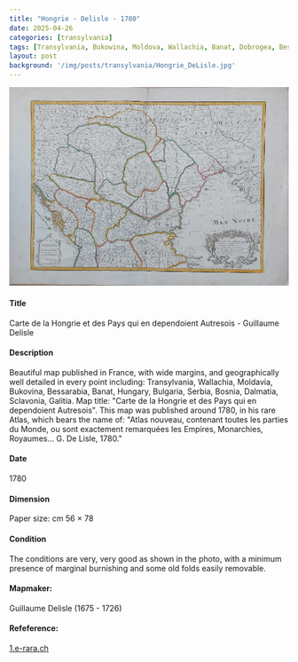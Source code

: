 ```yaml
---
title: "Hongrie - Delisle - 1780"
date: 2025-04-26
categories: [transylvania]
tags: [Transylvania, Bukowina, Moldova, Wallachia, Banat, Dobrogea, Bessarabia]
layout: post
background: '/img/posts/transylvania/Hongrie_DeLisle.jpg'
---
```

![Map](/img/posts/transylvania/Hongrie_DeLisle.jpg "Map")
#### Title ####
Carte de la Hongrie et des Pays qui en dependoient Autresois - Guillaume Delisle

#### Description ####
Beautiful map published in France, with wide margins, and geographically well detailed in every point including: Transylvania, Wallachia, Moldavia, Bukovina, Bessarabia, Banat, Hungary, Bulgaria, Serbia, Bosnia, Dalmatia, Sclavonia, Galitia. 
Map title: "Carte de la Hongrie et des Pays qui en dependoient Autresois". 
This map was published around 1780, in his rare Atlas, which bears the name of: "Atlas nouveau, contenant toutes les parties du Monde, ou sont exactement remarquées les Empires, Monarchies, Royaumes... G. De Lisle, 1780."

#### Date ####
1780

#### Dimension ####
Paper size: cm 56 × 78

#### Condition ####
The conditions are very, very good as shown in the photo, with a minimum presence of marginal burnishing and some old folds easily removable.

#### Mapmaker: ####
Guillaume Delisle (1675 - 1726)

#### Refeference: ####
<p><a href="https://doi.org/10.3931/e-rara-128568">1.e-rara.ch</a></p>
